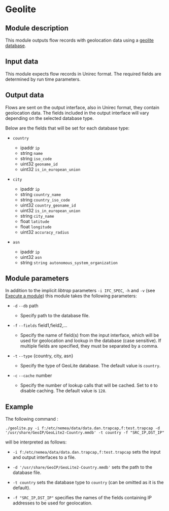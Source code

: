# Geolite

## Module description

This module outputs flow records with geolocation data using a [geolite database](https://dev.maxmind.com/geoip/geolite2-free-geolocation-data/).


## Input data

This module expects flow records in Unirec format. The required fields
are determined by run time parameters.


## Output data

Flows are sent on the output interface, also in Unirec format, they
contain geolocation data. The fields included in the output interface will vary depending on the selected database type. 

Below are the fields that will be set for each database type:
* `country` 
  * ipaddr `ip`
  * string `name`
  * string `iso_code`
  * uint32 `geoname_id`
  * uint32 `is_in_european_union`

* `city`
  * ipaddr `ip`
  * string `country_name`
  * string `country_iso_code`
  * uint32 `country_geoname_id`
  * uint32 `is_in_european_union`
  * string `city_name` 
  * float  `latitude`
  * float  `longitude`
  * uint32 `accuracy_radius`

* `asn`
  * ipaddr `ip`
  * uint32 `asn`
  * string `string autonomous_system_organization`


## Module parameters

In addition to the implicit *libtrap* parameters `-i IFC_SPEC`, `-h`
and `-v` (see [Execute a
module](https://github.com/CESNET/Nemea#try-out-nemea-modules)) this
module takes the following parameters:

* `-d` `--db` path
  
  * Specify path to the database file.

* `-f` `--fields` field1,field2,... 

  * Specify the name of field(s) from the input interface, which will be used for geolocation and lookup in the database (case sensitive).
  If multiple fields are specified, they must be separated by a comma.

* `-t` `--type` {country, city, asn}
  
  * Specify the type of GeoLite database. The default value is `country`.

* `-c` `--cache` number

  * Specify the number of lookup calls that will be cached. Set to `0` to disable caching. The default value is `128`.


## Example
The following command :

`./geolite.py -i f:/etc/nemea/data/data.dan.trapcap,f:test.trapcap -d '/usr/share/GeoIP/GeoLite2-Country.mmdb' -t country -f "SRC_IP,DST_IP"`

will be interpreted as follows:

* `-i f:/etc/nemea/data/data.dan.trapcap,f:test.trapcap`
  sets the input and output interfaces to a file.

* `-d '/usr/share/GeoIP/GeoLite2-Country.mmdb'` sets the path to the database file.

* `-t country` sets the database type to `country` (can be omitted as it is the default).

* `-f "SRC_IP,DST_IP"` specifies the names of the fields containing IP addresses to be used for geolocation.

<!--- Local variables: -->
<!--- mode: markdown; -->
<!--- mode: auto-fill; -->
<!--- mode: flyspell; -->
<!--- ispell-local-dictionary: "british"; -->
<!--- End: -->
